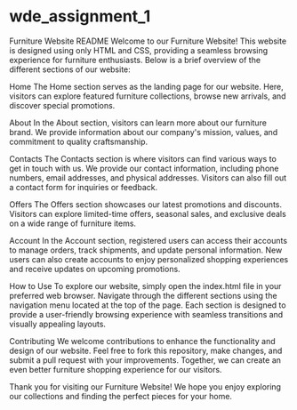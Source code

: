 # wde_assignment_1
Furniture Website README
Welcome to our Furniture Website! This website is designed using only HTML and CSS, providing a seamless browsing experience for furniture enthusiasts. Below is a brief overview of the different sections of our website:

Home
The Home section serves as the landing page for our website. Here, visitors can explore featured furniture collections, browse new arrivals, and discover special promotions.

About
In the About section, visitors can learn more about our furniture brand. We provide information about our company's mission, values, and commitment to quality craftsmanship.

Contacts
The Contacts section is where visitors can find various ways to get in touch with us. We provide our contact information, including phone numbers, email addresses, and physical addresses. Visitors can also fill out a contact form for inquiries or feedback.

Offers
The Offers section showcases our latest promotions and discounts. Visitors can explore limited-time offers, seasonal sales, and exclusive deals on a wide range of furniture items.

Account
In the Account section, registered users can access their accounts to manage orders, track shipments, and update personal information. New users can also create accounts to enjoy personalized shopping experiences and receive updates on upcoming promotions.

How to Use
To explore our website, simply open the index.html file in your preferred web browser. Navigate through the different sections using the navigation menu located at the top of the page. Each section is designed to provide a user-friendly browsing experience with seamless transitions and visually appealing layouts.

Contributing
We welcome contributions to enhance the functionality and design of our website. Feel free to fork this repository, make changes, and submit a pull request with your improvements. Together, we can create an even better furniture shopping experience for our visitors.

Thank you for visiting our Furniture Website! We hope you enjoy exploring our collections and finding the perfect pieces for your home.

